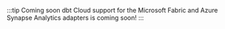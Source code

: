:::tip Coming soon
dbt Cloud support for the Microsoft Fabric and Azure Synapse Analytics adapters is coming soon! 
:::